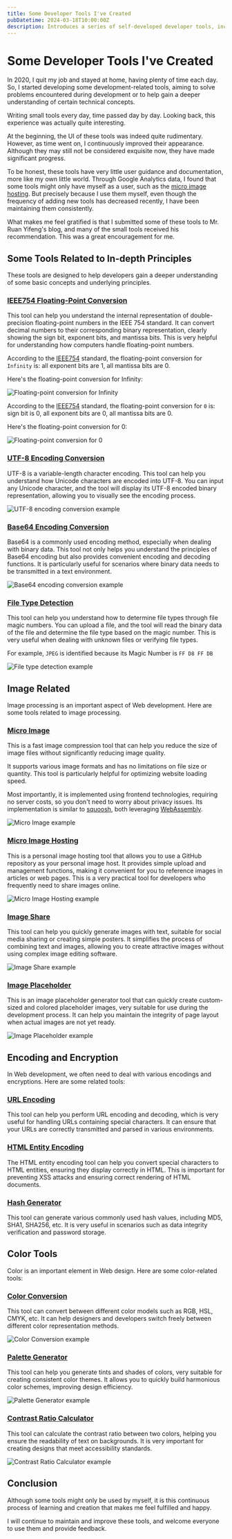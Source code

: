 ```yaml
---
title: Some Developer Tools I've Created
pubDatetime: 2024-03-18T10:00:00Z
description: Introduces a series of self-developed developer tools, including IEEE754 floating-point conversion, UTF-8 encoding conversion, image processing tools, etc., aimed at solving problems encountered in development and deepening understanding of technical concepts.
---
```


# Some Developer Tools I've Created

In 2020, I quit my job and stayed at home, having plenty of time each day. So, I started developing some development-related tools, aiming to solve problems encountered during development or to help gain a deeper understanding of certain technical concepts.

Writing small tools every day, time passed day by day. Looking back, this experience was actually quite interesting.

At the beginning, the UI of these tools was indeed quite rudimentary. However, as time went on, I continuously improved their appearance. Although they may still not be considered exquisite now, they have made significant progress.

To be honest, these tools have very little user guidance and documentation, more like my own little world. Through Google Analytics data, I found that some tools might only have myself as a user, such as the [micro image hosting](https://devtool.tech/gallery). But precisely because I use them myself, even though the frequency of adding new tools has decreased recently, I have been maintaining them consistently.

What makes me feel gratified is that I submitted some of these tools to Mr. Ruan Yifeng's blog, and many of the small tools received his recommendation. This was a great encouragement for me.

## Some Tools Related to In-depth Principles

These tools are designed to help developers gain a deeper understanding of some basic concepts and underlying principles.

### [IEEE754 Floating-Point Conversion](https://devtool.tech/double-type)

This tool can help you understand the internal representation of double-precision floating-point numbers in the IEEE 754 standard. It can convert decimal numbers to their corresponding binary representation, clearly showing the sign bit, exponent bits, and mantissa bits. This is very helpful for understanding how computers handle floating-point numbers.

According to the [IEEE754](https://en.wikipedia.org/wiki/IEEE_754) standard, the floating-point conversion for `Infinity` is: all exponent bits are 1, all mantissa bits are 0.

Here's the floating-point conversion for Infinity:

![Floating-point conversion for Infinity](https://static.shanyue.tech/images/24-10-13/clipboard-4215.a7ecb1.webp)

According to the [IEEE754](https://en.wikipedia.org/wiki/IEEE_754) standard, the floating-point conversion for `0` is: sign bit is 0, all exponent bits are 0, all mantissa bits are 0.

Here's the floating-point conversion for 0:

![Floating-point conversion for 0](https://static.shanyue.tech/images/24-10-13/clipboard-0806.71aa99.webp)

### [UTF-8 Encoding Conversion](https://devtool.tech/utf8)

UTF-8 is a variable-length character encoding. This tool can help you understand how Unicode characters are encoded into UTF-8. You can input any Unicode character, and the tool will display its UTF-8 encoded binary representation, allowing you to visually see the encoding process.

![UTF-8 encoding conversion example](https://static.shanyue.tech/images/24-10-16/clipboard-9015.e279b0.webp)

### [Base64 Encoding Conversion](https://devtool.tech/base64)

Base64 is a commonly used encoding method, especially when dealing with binary data. This tool not only helps you understand the principles of Base64 encoding but also provides convenient encoding and decoding functions. It is particularly useful for scenarios where binary data needs to be transmitted in a text environment.

![Base64 encoding conversion example](https://static.shanyue.tech/images/24-10-16/clipboard-2684.f3dea6.webp)

### [File Type Detection](https://devtool.tech/filetype)

This tool can help you understand how to determine file types through file magic numbers. You can upload a file, and the tool will read the binary data of the file and determine the file type based on the magic number. This is very useful when dealing with unknown files or verifying file types.

For example, `JPEG` is identified because its Magic Number is `FF D8 FF DB`

![File type detection example](https://static.shanyue.tech/images/24-10-16/clipboard-4722.45bad5.webp)

## Image Related

Image processing is an important aspect of Web development. Here are some tools related to image processing.

### [Micro Image](https://devtool.tech/tiny-image)

This is a fast image compression tool that can help you reduce the size of image files without significantly reducing image quality.

It supports various image formats and has no limitations on file size or quantity. This tool is particularly helpful for optimizing website loading speed.

Most importantly, it is implemented using frontend technologies, requiring no server costs, so you don't need to worry about privacy issues. Its implementation is similar to [squoosh](https://squoosh.app/), both leveraging [WebAssembly](https://webassembly.org/).

![Micro Image example](https://static.shanyue.tech/images/24-10-16/clipboard-5192.d4318d.webp)

### [Micro Image Hosting](https://devtool.tech/gallery)

This is a personal image hosting tool that allows you to use a GitHub repository as your personal image host. It provides simple upload and management functions, making it convenient for you to reference images in articles or web pages. This is a very practical tool for developers who frequently need to share images online.

![Micro Image Hosting example](https://static.shanyue.tech/images/24-10-16/clipboard-3754.4cf7fe.webp)

### [Image Share](https://devtool.tech/image-share)

This tool can help you quickly generate images with text, suitable for social media sharing or creating simple posters. It simplifies the process of combining text and images, allowing you to create attractive images without using complex image editing software.

![Image Share example](https://static.shanyue.tech/images/24-10-16/clipboard-0477.a2915f.webp)

### [Image Placeholder](https://devtool.tech/placeholder)

This is an image placeholder generator tool that can quickly create custom-sized and colored placeholder images, very suitable for use during the development process. It can help you maintain the integrity of page layout when actual images are not yet ready.

![Image Placeholder example](https://static.shanyue.tech/images/24-10-16/clipboard-0895.d25b6d.webp)

## Encoding and Encryption

In Web development, we often need to deal with various encodings and encryptions. Here are some related tools:

### [URL Encoding](https://devtool.tech/url-encode)

This tool can help you perform URL encoding and decoding, which is very useful for handling URLs containing special characters. It can ensure that your URLs are correctly transmitted and parsed in various environments.

### [HTML Entity Encoding](https://devtool.tech/entity)

The HTML entity encoding tool can help you convert special characters to HTML entities, ensuring they display correctly in HTML. This is important for preventing XSS attacks and ensuring correct rendering of HTML documents.

### [Hash Generator](https://devtool.tech/hash)

This tool can generate various commonly used hash values, including MD5, SHA1, SHA256, etc. It is very useful in scenarios such as data integrity verification and password storage.

## Color Tools

Color is an important element in Web design. Here are some color-related tools:

### [Color Conversion](https://devtool.tech/color)

This tool can convert between different color models such as RGB, HSL, CMYK, etc. It can help designers and developers switch freely between different color representation methods.

![Color Conversion example](https://static.shanyue.tech/images/24-10-16/clipboard-7410.0bff76.webp)

### [Palette Generator](https://devtool.tech/palette)

This tool can help you generate tints and shades of colors, very suitable for creating consistent color themes. It allows you to quickly build harmonious color schemes, improving design efficiency.

![Palette Generator example](https://devtool.tech/api/placeholder/800/300)

### [Contrast Ratio Calculator](https://devtool.tech/contrast-ratio)

This tool can calculate the contrast ratio between two colors, helping you ensure the readability of text on backgrounds. It is very important for creating designs that meet accessibility standards.

![Contrast Ratio Calculator example](https://static.shanyue.tech/images/24-10-16/clipboard-2432.3b8755.webp)

## Conclusion

Although some tools might only be used by myself, it is this continuous process of learning and creation that makes me feel fulfilled and happy.

I will continue to maintain and improve these tools, and welcome everyone to use them and provide feedback.
